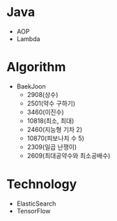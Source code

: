 # Java
  * AOP
  * Lambda

# Algorithm
  * BaekJoon
    - 2908(상수)
    - 2501(약수 구하기)
    - 3460(이진수)
    - 10818(최소, 최대)
    - 2460(지능형 기차 2)
    - 10870(피보나치 수 5)
    - 2309(일곱 난쟁이)
    - 2609(최대공약수와 최소공배수)
    
# Technology
  * ElasticSearch
  * TensorFlow